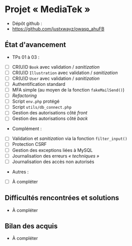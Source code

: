 # Projet « MediaTek »

- Dépôt github :
- https://github.com/justxwayz/owasp_ahuFB

## État d'avancement

- TPs 01 à 03 :

- [ ] CR(U)D `Book` avec validation / *sanitization*
- [ ] CR(U)D `Illustration` avec validation / *sanitization*
- [ ] CR(U)D `User` avec validation / *sanitization*
- [ ] Authentification standard
- [ ] MFA simple (au moyen de la fonction `fakeMailSend()`)
- [ ] *Refactoring*
- [ ] Script `env.php` protégé
- [ ] Script `utils/db_connect.php`
- [ ] Gestion des autorisations côté *front*
- [ ] Gestion des autorisations côté *back*

- Complément :

- [ ] Validation et *sanitization* via la fonction `filter_input()`
- [ ] Protection CSRF
- [ ] Gestion des exceptions liées à MySQL
- [ ] Journalisation des erreurs *« techniques »*
- [ ] Journalisation des accès non autorisés 

- Autres :

- [ ] À compléter

## Difficultés rencontrées et solutions

- À compléter

## Bilan des acquis

- À compléter
